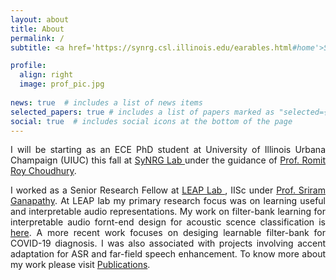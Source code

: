 ```yaml
---
layout: about
title: About
permalink: /
subtitle: <a href='https://synrg.csl.illinois.edu/earables.html#home'>SyNRG Lab</a> | <a href="https://illinois.edu/">UIUC </a> | Champaign, 61820

profile:
  align: right
  image: prof_pic.jpg
  
news: true  # includes a list of news items
selected_papers: true # includes a list of papers marked as "selected={true}"
social: true  # includes social icons at the bottom of the page
---
```

<div style="text-align: justify"> 
<p>
I will be starting as an ECE PhD student at University of Illinois Urbana Champaign (UIUC) this fall at <a href="https://synrg.csl.illinois.edu/earables.html#home">SyNRG Lab </a> under the guidance of <a href="https://croy.web.engr.illinois.edu/">Prof. Romit Roy Choudhury</a>.
</p>

I worked as a Senior Research Fellow at <a href="http://www.leap.ee.iisc.ac.in/"> LEAP Lab </a>, IISc under <a href="http://leap.ee.iisc.ac.in/sriram/">Prof. Sriram Ganapathy</a>. At LEAP lab my primary research focus was on learning useful and interpretable audio representations. My work on filter-bank learning for interpretable audio fornt-end design for acoustic scence classification is <a href="https://arxiv.org/abs/2107.14793">here</a>. A more recent work focuses on desiging learnable filter-bank for COVID-19 diagnosis. I was also associated with projects involving accent adaptation for ASR and far-field speech enhancement. 
To know more about my work please visit <a href="https://debottam-dutta7.github.io/publications/">Publications</a>.

</div>

  
